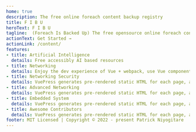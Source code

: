 ```yaml
---
home: true
description: The free online foreach content backup registry
title: F I B U 
heroText: F I B U
tagline:  (Foreach Is Backed Up) The free opensource online foreach content backup registry 
actionText: Get Started →
actionLink: /content/
features:
- title: Artificial Intelligence
  details: Free accessibly AI based resources
- title: Networking
  details: Enjoy the dev experience of Vue + webpack, use Vue components in markdown, and develop custom themes with Vue.
- title: Networking Security
  details: VuePress generates pre-rendered static HTML for each page, and runs as an SPA once a page is loaded.
- title: Advanced Networking
  details: VuePress generates pre-rendered static HTML for each page, and runs as an SPA once a page is loaded.
- title: Embedded System
  details: VuePress generates pre-rendered static HTML for each page, and runs as an SPA once a page is loaded.
- title: Awesome Contributors
  details: VuePress generates pre-rendered static HTML for each page, and runs as an SPA once a page is loaded.
footer: MIT Licensed | Copyright © 2022 - present Patrick Niyogitare
---
```



